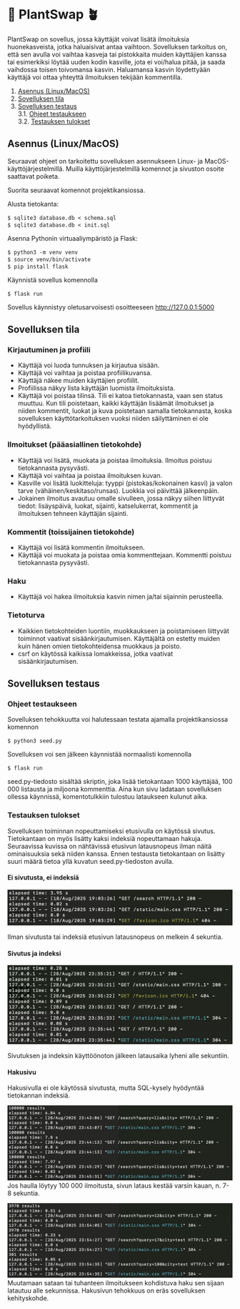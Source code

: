 # 🔄 PlantSwap 🪴

PlantSwap on sovellus, jossa käyttäjät voivat lisätä ilmoituksia huonekasveista, jotka haluaisivat antaa vaihtoon. Sovelluksen tarkoitus on, että sen avulla voi vaihtaa kasveja tai pistokkaita muiden käyttäjien kanssa tai esimerkiksi löytää uuden kodin kasville, jota ei voi/halua pitää, ja saada vaihdossa toisen toivomansa kasvin. Haluamansa kasvin löydettyään käyttäjä voi ottaa yhteyttä ilmoituksen tekijään kommentilla.

1. [Asennus (Linux/MacOS)](#asennusohjeet) <br/>
2. [Sovelluksen tila](#tila) <br/>
3. [Sovelluksen testaus](#testaus) <br/>
3.1. [Ohjeet testaukseen](#testausohjeet) <br/>
3.2. [Testauksen tulokset](#testaustulokset) <br/>

## <a name="asennusohjeet"></a> Asennus (Linux/MacOS)

Seuraavat ohjeet on tarkoitettu sovelluksen asennukseen Linux- ja MacOS-käyttöjärjestelmillä. Muilla käyttöjärjestelmillä komennot ja sivuston osoite saattavat poiketa.

Suorita seuraavat komennot projektikansiossa.

Alusta tietokanta:

```
$ sqlite3 database.db < schema.sql
$ sqlite3 database.db < init.sql
```

Asenna Pythonin virtuaaliympäristö ja Flask:

```
$ python3 -m venv venv
$ source venv/bin/activate
$ pip install flask
```

Käynnistä sovellus komennolla

```
$ flask run
```

Sovellus käynnistyy oletusarvoisesti osoitteeseen http://127.0.0.1:5000

## <a name="tila"></a> Sovelluksen tila

### Kirjautuminen ja profiili

- Käyttäjä voi luoda tunnuksen ja kirjautua sisään.
- Käyttäjä voi vaihtaa ja poistaa profiilikuvansa.
- Käyttäjä näkee muiden käyttäjien profiilit.
- Profiilissa näkyy lista käyttäjän luomista ilmoituksista.
- Käyttäjä voi poistaa tilinsä. Tili ei katoa tietokannasta, vaan sen status muuttuu. Kun tili poistetaan, kaikki käyttäjän lisäämät ilmoitukset ja niiden kommentit, luokat ja kuva poistetaan samalla tietokannasta, koska sovelluksen käyttötarkoituksen vuoksi niiden säilyttäminen ei ole hyödyllistä.

### Ilmoitukset (pääasiallinen tietokohde)

- Käyttäjä voi lisätä, muokata ja poistaa ilmoituksia. Ilmoitus poistuu tietokannasta pysyvästi.
- Käyttäjä voi vaihtaa ja poistaa ilmoituksen kuvan.
- Kasville voi lisätä luokitteluja: tyyppi (pistokas/kokonainen kasvi) ja valon tarve (vähäinen/keskitaso/runsas). Luokkia voi päivittää jälkeenpäin.
- Jokainen ilmoitus avautuu omalle sivulleen, jossa näkyy siihen liittyvät tiedot: lisäyspäivä, luokat, sijainti, katselukerrat, kommentit ja ilmoituksen tehneen käyttäjän sijainti.

### Kommentit (toissijainen tietokohde)

- Käyttäjä voi lisätä kommentin ilmoitukseen.
- Käyttäjä voi muokata ja poistaa omia kommenttejaan. Kommentti poistuu tietokannasta pysyvästi.

### Haku

- Käyttäjä voi hakea ilmoituksia kasvin nimen ja/tai sijainnin perusteella.

### Tietoturva

- Kaikkien tietokohteiden luontiin, muokkaukseen ja poistamiseen liittyvät toiminnot vaativat sisäänkirjautumisen. Käyttäjältä on estetty muiden kuin hänen omien tietokohteidensa muokkaus ja poisto.
- csrf on käytössä kaikissa lomakkeissa, jotka vaativat sisäänkirjautumisen.

## <a name="testaus"></a> Sovelluksen testaus

### <a name="testausohjeet"></a> Ohjeet testaukseen

Sovelluksen tehokkuutta voi halutessaan testata ajamalla projektikansiossa komennon

```
$ python3 seed.py
```

Sovelluksen voi sen jälkeen käynnistää normaalisti komennolla 

```
$ flask run
```

seed.py-tiedosto sisältää skriptin, joka lisää tietokantaan 1000 käyttäjää, 100 000 listausta ja miljoona kommenttia. Aina kun sivu ladataan sovelluksen ollessa käynnissä, komentotulkkiin tulostuu lataukseen kulunut aika.

### <a name="testaustulokset"></a> Testauksen tulokset

Sovelluksen toiminnan nopeuttamiseksi etusivulla on käytössä sivutus. Tietokantaan on myös lisätty kaksi indeksiä nopeuttamaan hakuja. Seuraavissa kuvissa on nähtävissä etusivun latausnopeus ilman näitä ominaisuuksia sekä niiden kanssa. Ennen testausta tietokantaan on lisätty suuri määrä tietoa yllä kuvatun seed.py-tiedoston avulla.

#### Ei sivutusta, ei indeksiä

![Kuva komentotulkista, jossa sivun latausajaksi näkyy 3.95 sekuntia](images/no-idx-no-pg.jpg)

Ilman sivutusta tai indeksiä etusivun latausnopeus on melkein 4 sekuntia.

#### Sivutus ja indeksi

![Kuva komentotulkista, jossa sivun latausajoiksi näkyy 0.28 sekuntia, 0.09 sekuntia ja 0.08 sekuntia](images/pg-idx.jpg)

Sivutuksen ja indeksin käyttöönoton jälkeen latausaika lyheni alle sekuntiin.

#### Hakusivu

Hakusivulla ei ole käytössä sivutusta, mutta SQL-kysely hyödyntää tietokannan indeksiä.

![Kuva komentotulkista, jossa sivun latausajoiksi näkyy 6.84 sekuntia, 7.8 sekuntia ja 7.97 sekuntia](images/search-slow.jpg)
Jos haulla löytyy 100 000 ilmoitusta, sivun lataus kestää varsin kauan, n. 7-8 sekuntia.

![Kuva komentotulkista, jossa sivun latausajoiksi näkyy 0.51 sekuntia, 0.33 sekuntia ja 0.05 sekuntia](images/search-fast.jpg)
Muutamaan sataan tai tuhanteen ilmoitukseen kohdistuva haku sen sijaan latautuu alle sekunnissa. Hakusivun tehokkuus on eräs sovelluksen kehityskohde.
